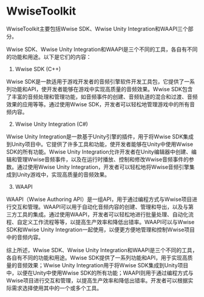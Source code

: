# WwiseToolkit

WwiseToolkit主要包括Wwise SDK、Wwise Unity Integration和WAAPI三个部分。

Wwise SDK、Wwise Unity Integration和WAAPI是三个不同的工具，各自有不同的功能和用途。以下是它们的内容：

1. Wwise SDK (C++)

Wwise SDK是一款适用于游戏开发者的音频引擎软件开发工具包，它提供了一系列功能和API，使开发者能够在游戏中实现高质量的音频效果。Wwise SDK包含了丰富的音频处理和管理功能，如音频事件的创建、音频轨道的混合和过渡、音频效果的应用等等。通过使用Wwise SDK，开发者可以轻松地管理游戏中的所有音频内容。

2. Wwise Unity Integration (C#)

Wwise Unity Integration是一款基于Unity引擎的插件，用于将Wwise SDK集成到Unity项目中。它提供了许多工具和功能，使开发者能够在Unity中使用Wwise SDK的所有功能。Wwise Unity Integration允许开发者在Unity编辑器中创建、编辑和管理Wwise音频事件，以及在运行时播放、控制和修改Wwise音频事件的参数。通过使用Wwise Unity Integration，开发者可以轻松地将Wwise音频引擎集成到Unity游戏中，实现高质量的音频效果。

3. WAAPI

WAAPI（Wwise Authoring API）是一组API，用于通过编程方式与Wwise项目进行交互和管理。WAAPI可以用于自动化音频内容的创建、管理和导出，以及与第三方工具的集成。通过使用WAAPI，开发者可以轻松地进行批量处理、自动化流程、自定义工作流程等等，以提高生产效率和降低出错率。WAAPI可以与Wwise SDK和Wwise Unity Integration一起使用，以便更方便地管理和控制Wwise项目中的音频内容。

综上所述，Wwise SDK、Wwise Unity Integration和WAAPI是三个不同的工具，各自有不同的功能和用途。Wwise SDK提供了一系列功能和API，用于实现高质量的音频效果；Wwise Unity Integration用于将Wwise SDK集成到Unity项目中，以便在Unity中使用Wwise SDK的所有功能；WAAPI则用于通过编程方式与Wwise项目进行交互和管理，以提高生产效率和降低出错率。开发者可以根据实际需求选择使用其中的一个或多个工具。

